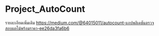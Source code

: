 # Project_AutoCount
รายละเอียดเพิ่มเติม
https://medium.com/@64015011/autocount-แอปพลิเคชันตรวจสอบผลไม้พร้อมราคา-ee26da3fa6b6
